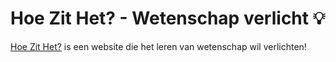 # Hoe Zit Het? - Wetenschap verlicht 💡

[Hoe Zit Het?](https://hoezithet.nu) is een website die het leren van wetenschap wil verlichten!
